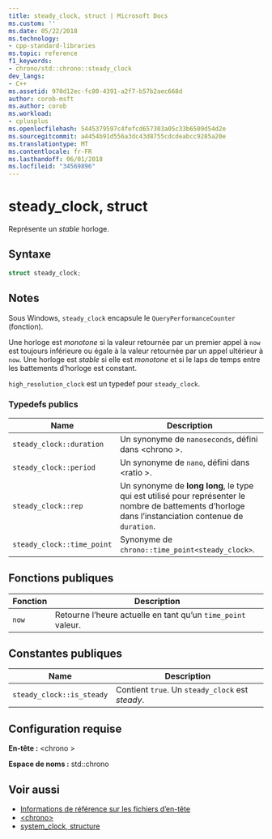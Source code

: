```yaml
---
title: steady_clock, struct | Microsoft Docs
ms.custom: ''
ms.date: 05/22/2018
ms.technology:
- cpp-standard-libraries
ms.topic: reference
f1_keywords:
- chrono/std::chrono::steady_clock
dev_langs:
- C++
ms.assetid: 970d12ec-fc80-4391-a2f7-b57b2aec668d
author: corob-msft
ms.author: corob
ms.workload:
- cplusplus
ms.openlocfilehash: 5445379597c4fefcd657303a05c33b6509d54d2e
ms.sourcegitcommit: a4454b91d556a3dc43d8755cdcdeabcc9285a20e
ms.translationtype: MT
ms.contentlocale: fr-FR
ms.lasthandoff: 06/01/2018
ms.locfileid: "34569896"
---
```

# <a name="steadyclock-struct"></a>steady_clock, struct

Représente un *stable* horloge.

## <a name="syntax"></a>Syntaxe

```cpp
struct steady_clock;
```

## <a name="remarks"></a>Notes

Sous Windows, `steady_clock` encapsule le `QueryPerformanceCounter` (fonction).

Une horloge est *monotone* si la valeur retournée par un premier appel à `now` est toujours inférieure ou égale à la valeur retournée par un appel ultérieur à `now`. Une horloge est *stable* si elle est *monotone* et si le laps de temps entre les battements d’horloge est constant.

`high_resolution_clock` est un typedef pour `steady_clock`.

### <a name="public-typedefs"></a>Typedefs publics

|Name|Description|
|----------|-----------------|
|`steady_clock::duration`|Un synonyme de `nanoseconds`, défini dans \<chrono >.|
|`steady_clock::period`|Un synonyme de `nano`, défini dans \<ratio >.|
|`steady_clock::rep`|Un synonyme de **long** **long**, le type qui est utilisé pour représenter le nombre de battements d’horloge dans l’instanciation contenue de `duration`.|
|`steady_clock::time_point`|Synonyme de `chrono::time_point<steady_clock>`.|

## <a name="public-functions"></a>Fonctions publiques

|Fonction|Description|
|--------------|-----------------|
|`now`|Retourne l’heure actuelle en tant qu’un `time_point` valeur.|

## <a name="public-constants"></a>Constantes publiques

|Name|Description|
|----------|-----------------|
|`steady_clock::is_steady`|Contient `true`. Un `steady_clock` est *steady*.|

## <a name="requirements"></a>Configuration requise

**En-tête :** \<chrono >

**Espace de noms :** std::chrono

## <a name="see-also"></a>Voir aussi

- [Informations de référence sur les fichiers d’en-tête](../standard-library/cpp-standard-library-header-files.md)
- [\<chrono>](../standard-library/chrono.md)
- [system_clock, structure](../standard-library/system-clock-structure.md)
